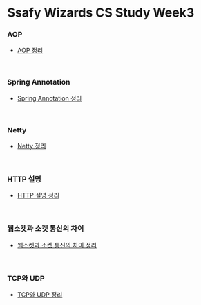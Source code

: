 # Ssafy Wizards CS Study Week3

### AOP
- [AOP 정리](https://github.com/InJun2/TIL/blob/main/Stack/Spring/Filter-Interceptor-Aop.md)

<br>

### Spring Annotation
- [Spring Annotation 정리](https://github.com/InJun2/TIL/blob/main/Stack/Spring/spring-annotation.md)

<br>

### Netty
- [Netty 정리](https://github.com/InJun2/TIL/blob/main/CS-topic/network/netty.md)

<br>

### HTTP 설명
- [HTTP 설명 정리](https://github.com/InJun2/TIL/blob/main/CS-topic/network/HTTP-HTTPs.md)

<br>

### 웹소켓과 소켓 통신의 차이
- [웹소켓과 소켓 통신의 차이 정리](https://github.com/InJun2/TIL/blob/main/CS-topic/network/socket.md)

<br>

### TCP와 UDP
- [TCP와 UDP 정리](https://github.com/InJun2/TIL/blob/main/CS-topic/network/IP-TCP-UDP-HTTP.md)

<br>